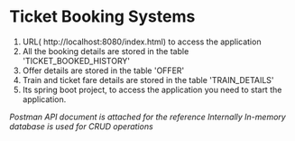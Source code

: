 # Ticket Booking Systems

1) URL( http://localhost:8080/index.html) to access the application
2) All the booking details are stored in the table 'TICKET_BOOKED_HISTORY'
3) Offer details are stored in the table 'OFFER'
4) Train and ticket fare details are stored in the table 'TRAIN_DETAILS'
5) Its spring boot project, to access the application you need to start the application.

*Postman API document is attached for the reference*
*Internally In-memory database is used for CRUD operations*
